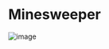 # Minesweeper

![image](https://github.com/user-attachments/assets/1836199c-df76-433b-8265-9123e16c9c12)
